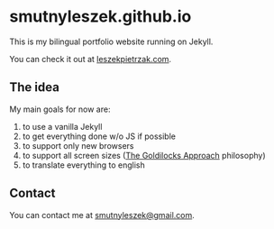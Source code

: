 # smutnyleszek.github.io

This is my bilingual portfolio website running on Jekyll.

You can check it out at [leszekpietrzak.com](http://leszekpietrzak.com).


## The idea

My main goals for now are:

1. to use a vanilla Jekyll
2. to get everything done w/o JS if possible
3. to support only new browsers
4. to support all screen sizes ([The Goldilocks Approach](http://goldilocksapproach.com/article/) philosophy)
5. to translate everything to english

## Contact

You can contact me at [smutnyleszek@gmail.com](mailto:smutnyleszek@gmail.com).